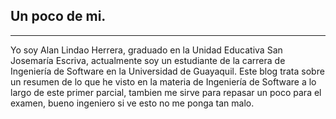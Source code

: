 
## Un poco de mi.
---

Yo soy Alan Lindao Herrera, graduado en la Unidad Educativa San Josemaría Escriva,
actualmente soy un estudiante de la carrera de Ingeniería de Software en la Universidad 
de Guayaquil.
Este blog trata sobre un resumen de lo que he visto en la materia de Ingeniería de Software
a lo largo de este primer parcial, tambien me sirve para repasar un poco para el examen, bueno 
ingeniero si ve esto no me ponga tan malo.
